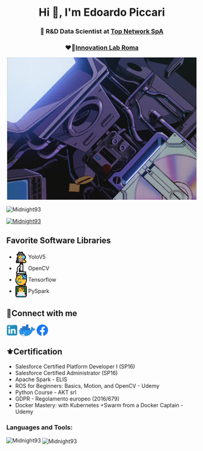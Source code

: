 <h1 align="center">Hi 🤗, I'm Edoardo Piccari</h1>
<h3 align="center">🦄 R&D Data Scientist at <a href="https://www.topnetwork.it/">Top Network SpA</a></h3>
<h3 align="center">❤️‍🔥<a href="https://github.com/InnovationLabRoma">Innovation Lab Roma</a></h3>

<p align="center"> <img src="./media/giphy.gif" /> </p>

<p align="left"> <img src="https://komarev.com/ghpvc/?username=Midnight93&label=Profile%20views&color=0e75b6&style=flat" alt="Midnight93" /> </p>

<p align="left"> <a href="https://github.com/ryo-ma/github-profile-trophy"><img src="https://github-profile-trophy.vercel.app/?username=Midnight93&theme=nord" alt="Midnight93" /></a> </p>

## Favorite Software Libraries

  * <a href="https://github.com/ultralytics/yolov5" target="blank"><img align="center" src="./media/ma.png" alt="123" height="30" width="-1" /></a> YoloV5
  * <a href="https://opencv.org/" target="blank"><img align="center" src="./media/micro.png" alt="123" height="30" width="-1" /></a> OpenCV
  * <a href="https://www.tensorflow.org/" target="blank"><img align="center" src="./media/tens.png" alt="123" height="30" width="-1" /></a> Tensorflow
  * <a href="https://spark.apache.org/docs/latest/api/python/" target="blank"><img align="center" src="./media/ma1.png" alt="123" height="30" width="-1" /></a> PySpark

## 🦉Connect with me 

<p align="left">
<a href="https://www.linkedin.com/in/edoardopiccari/" target="blank"><img align="center" src="./media/Linkedin_icon.png" alt="123" height="30" width="-1" /></a>
<a href="https://hub.docker.com/r/edopic/" target="blank"><img align="center" src="./media/Moby-logo.png" alt="123" height="30" width="-1" /></a>
<a href="https://www.facebook.com/edoardo.piccari.9/" target="blank"><img align="center" src="./media/Facebook_f_logo_(2019).svg" alt="123" height="30" width="-1" /></a>
</p>

## ⚜️Certification

* Salesforce Certified Platform Developer I (SP16)
* Salesforce Certified Administrator (SP16)
* Apache Spark - ELIS
* ROS for Beginners: Basics, Motion, and OpenCV - Udemy
* Python Course - AKT srl
* GDPR - Regolamento europeo (2016/679)
* Docker Mastery: with Kubernetes +Swarm from a Docker Captain - Udemy

<h3 align="left">Languages and Tools:</h3>
<p><img align="left" src="https://github-readme-stats.vercel.app/api/top-langs/?username=Midnight93&layout=compact&show_icons=true&theme=nord&count_private=true" alt="Midnight93" /></p>

<p>&nbsp;<img align="center" src="https://github-readme-stats.vercel.app/api?username=Midnight93&show_icons=true&theme=nord&count_private=true" alt="Midnight93" /></p>
